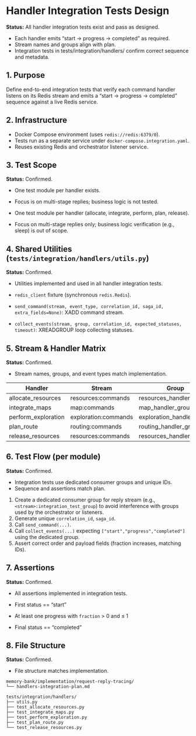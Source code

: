 # Handler Integration Tests Design

**Status:** All handler integration tests exist and pass as designed.

- Each handler emits “start → progress → completed” as required.
- Stream names and groups align with plan.
- Integration tests in tests/integration/handlers/ confirm correct sequence and metadata.

## 1. Purpose

Define end-to-end integration tests that verify each command handler listens on its Redis stream and emits a “start → progress → completed” sequence against a live Redis service.

## 2. Infrastructure

- Docker Compose environment (uses `redis://redis:6379/0`).
- Tests run as a separate service under `docker-compose.integration.yaml`.
- Reuses existing Redis and orchestrator listener service.

## 3. Test Scope

**Status:** Confirmed.

- One test module per handler exists.
- Focus is on multi-stage replies; business logic is not tested.

- One test module per handler (allocate, integrate, perform, plan, release).
- Focus on multi-stage replies only; business logic verification (e.g., sleep) is out of scope.

## 4. Shared Utilities (`tests/integration/handlers/utils.py`)

**Status:** Confirmed.

- Utilities implemented and used in all handler integration tests.

- `redis_client` fixture (synchronous `redis.Redis`).
- `send_command(stream, event_type, correlation_id, saga_id, extra_fields=None)`: XADD command stream.
- `collect_events(stream, group, correlation_id, expected_statuses, timeout)`: XREADGROUP loop collecting statuses.

## 5. Stream & Handler Matrix

**Status:** Confirmed.

- Stream names, groups, and event types match implementation.

| Handler             | Stream               | Group                     | Event Type          |
| ------------------- | -------------------- | ------------------------- | ------------------- |
| allocate_resources  | resources:commands   | resources_handler_group   | resources:allocate  |
| integrate_maps      | map:commands         | map_handler_group         | map:integrate       |
| perform_exploration | exploration:commands | exploration_handler_group | exploration:perform |
| plan_route          | routing:commands     | routing_handler_group     | routing:plan        |
| release_resources   | resources:commands   | resources_handler_group   | resources:release   |

## 6. Test Flow (per module)

**Status:** Confirmed.

- Integration tests use dedicated consumer groups and unique IDs.
- Sequence and assertions match plan.

1. Create a dedicated consumer group for reply stream (e.g., `<stream>:integration_test_group`) to avoid interference with groups used by the orchestrator or listeners.
2. Generate unique `correlation_id`, `saga_id`.
3. Call `send_command(...)`.
4. Call `collect_events(...)` expecting `["start","progress","completed"]` using the dedicated group.
5. Assert correct order and payload fields (fraction increases, matching IDs).

## 7. Assertions

**Status:** Confirmed.

- All assertions implemented in integration tests.

- First status == “start”
- At least one progress with `fraction` > 0 and ≤ 1
- Final status == “completed”

## 8. File Structure

**Status:** Confirmed.

- File structure matches implementation.

```
memory-bank/implementation/request-reply-tracing/
└── handlers-integration-plan.md

tests/integration/handlers/
├── utils.py
├── test_allocate_resources.py
├── test_integrate_maps.py
├── test_perform_exploration.py
├── test_plan_route.py
└── test_release_resources.py
```
